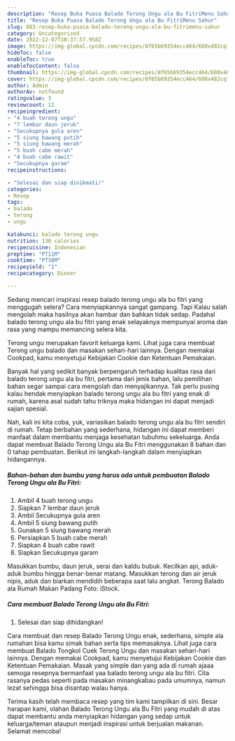 ```yaml
---
description: "Resep Buka Puasa Balado Terong Ungu ala Bu FitriMenu Sahur"
title: "Resep Buka Puasa Balado Terong Ungu ala Bu FitriMenu Sahur"
slug: 883-resep-buka-puasa-balado-terong-ungu-ala-bu-fitrimenu-sahur
category: Uncategorized
date: 2022-12-07T10:37:57.958Z
image: https://img-global.cpcdn.com/recipes/8f65b69354ecc464/680x482cq70/balado-terong-ungu-ala-bu-fitri-foto-resep-utama.jpg
hideToc: false
enableToc: true
enableTocContent: false
thumbnail: https://img-global.cpcdn.com/recipes/8f65b69354ecc464/680x482cq70/balado-terong-ungu-ala-bu-fitri-foto-resep-utama.jpg
cover: https://img-global.cpcdn.com/recipes/8f65b69354ecc464/680x482cq70/balado-terong-ungu-ala-bu-fitri-foto-resep-utama.jpg
author: Admin
authorAv: notfound
ratingvalue: 3
reviewcount: 12
recipeingredient:
- "4 buah terong ungu"
- "7 lembar daun jeruk"
- "Secukupnya gula aren"
- "5 siung bawang putih"
- "5 siung bawang merah"
- "5 buah cabe merah"
- "4 buah cabe rawit"
- "Secukupnya garam"
recipeinstructions:

- "Selesai dan siap dinikmati!"
categories:
- Resep
tags:
- balado
- terong
- ungu

katakunci: balado terong ungu 
nutrition: 130 calories
recipecuisine: Indonesian
preptime: "PT11M"
cooktime: "PT38M"
recipeyield: "1"
recipecategory: Dinner

---
```



Sedang mencari inspirasi resep balado terong ungu ala bu fitri yang menggugah selera? Cara menyiapkannya sangat gampang. Tapi Kalau salah mengolah maka hasilnya akan hambar dan bahkan tidak sedap. Padahal balado terong ungu ala bu fitri yang enak selayaknya mempunyai aroma dan rasa yang mampu memancing selera kita.


Terong ungu merupakan favorit keluarga kami. Lihat juga cara membuat Terong ungu balado dan masakan sehari-hari lainnya. Dengan memakai Cookpad, kamu menyetujui Kebijakan Cookie dan Ketentuan Pemakaian.

Banyak hal yang sedikit banyak berpengaruh terhadap kualitas rasa dari balado terong ungu ala bu fitri, pertama dari jenis bahan, lalu pemilihan bahan segar sampai cara mengolah dan menyajikannya. Tak perlu pusing kalau hendak menyiapkan balado terong ungu ala bu fitri yang enak di rumah, karena asal sudah tahu triknya maka hidangan ini dapat menjadi sajian spesial.


Nah, kali ini kita coba, yuk, variasikan balado terong ungu ala bu fitri sendiri di rumah. Tetap berbahan yang sederhana, hidangan ini dapat memberi manfaat dalam membantu menjaga kesehatan tubuhmu sekeluarga. Anda dapat membuat Balado Terong Ungu ala Bu Fitri menggunakan 8 bahan dan 0 tahap pembuatan. Berikut ini langkah-langkah dalam menyiapkan hidangannya.

<!--inarticleads1-->

##### Bahan-bahan dan bumbu yang harus ada untuk pembuatan Balado Terong Ungu ala Bu Fitri:

1. Ambil 4 buah terong ungu
1. Siapkan 7 lembar daun jeruk
1. Ambil Secukupnya gula aren
1. Ambil 5 siung bawang putih
1. Gunakan 5 siung bawang merah
1. Persiapkan 5 buah cabe merah
1. Siapkan 4 buah cabe rawit
1. Siapkan Secukupnya garam


Masukkan bumbu, daun jeruk, serai dan kaldu bubuk. Kecilkan api, aduk-aduk bumbu hingga benar-benar matang. Masukkan terong dan air jeruk nipis, aduk dan biarkan mendidih beberapa saat lalu angkat. Terong Balado ala Rumah Makan Padang Foto: iStock. 

<!--inarticleads2-->

##### Cara membuat Balado Terong Ungu ala Bu Fitri:


1. Selesai dan siap dihidangkan!

Cara membuat dan resep Balado Terong Ungu enak, sederhana, simple ala rumahan bisa kamu simak bahan serta tips memasaknya. Lihat juga cara membuat Balado Tongkol Cuek Terong Ungu dan masakan sehari-hari lainnya. Dengan memakai Cookpad, kamu menyetujui Kebijakan Cookie dan Ketentuan Pemakaian. Masak yang simple dan yang ada di rumah ajaaa semoga resepnya bermanfaat yaa balado terong ungu ala bu fitri. Cita rasanya pedas seperti pada masakan minangkabau pada umumnya, namun lezat sehingga bisa disantap walau hanya. 

Terima kasih telah membaca resep yang tim kami tampilkan di sini. Besar harapan kami, olahan Balado Terong Ungu ala Bu Fitri yang mudah di atas dapat membantu anda menyiapkan hidangan yang sedap untuk keluarga/teman ataupun menjadi inspirasi untuk berjualan makanan. Selamat mencoba!
